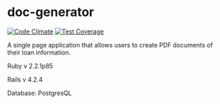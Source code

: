 # doc-generator
[![Code Climate](https://codeclimate.com/github/dianpan/doc-uploader/badges/gpa.svg)](https://codeclimate.com/github/dianpan/doc-uploader)
[![Test Coverage](https://codeclimate.com/github/dianpan/doc-uploader/badges/coverage.svg)](https://codeclimate.com/github/dianpan/doc-uploader/coverage)

A single page application that allows users to create PDF documents of their loan information.

Ruby v 2.2.1p85

Rails v 4.2.4

Database: PostgresQL


